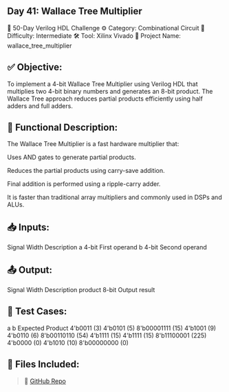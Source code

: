 ## Day 41: Wallace Tree Multiplier
📅 50-Day Verilog HDL Challenge
⚙️ Category: Combinational Circuit
🧠 Difficulty: Intermediate
🛠️ Tool: Xilinx Vivado
📁 Project Name: wallace_tree_multiplier

## ✅ Objective:
To implement a 4-bit Wallace Tree Multiplier using Verilog HDL that multiplies two 4-bit binary numbers and generates an 8-bit product. The Wallace Tree approach reduces partial products efficiently using half adders and full adders.

## 🎯 Functional Description:
The Wallace Tree Multiplier is a fast hardware multiplier that:

Uses AND gates to generate partial products.

Reduces the partial products using carry-save addition.

Final addition is performed using a ripple-carry adder.

It is faster than traditional array multipliers and commonly used in DSPs and ALUs.

## 📥 Inputs:
Signal	Width	Description
a	4-bit	First operand
b	4-bit	Second operand

## 📤 Output:
Signal	Width	Description
product	8-bit	Output result

## 🧪 Test Cases:
a	b	Expected Product
4'b0011 (3)	4'b0101 (5)	8'b00001111 (15)
4'b1001 (9)	4'b0110 (6)	8'b00110110 (54)
4'b1111 (15)	4'b1111 (15)	8'b11100001 (225)
4'b0000 (0)	4'b1010 (10)	8'b00000000 (0)

## 📂 Files Included:

> 🔗 [GitHub Repo](https://github.com/dedeep-vlsi-fe-engg/verilog-50day-challenge.git)
